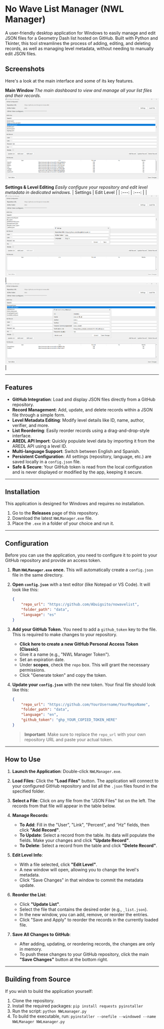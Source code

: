 # No Wave List Manager (NWL Manager)

A user-friendly desktop application for Windows to easily manage and edit JSON files for a Geometry Dash list hosted on GitHub. Built with Python and Tkinter, this tool streamlines the process of adding, editing, and deleting records, as well as managing level metadata, without needing to manually edit JSON files.

## Screenshots

Here's a look at the main interface and some of its key features.

**Main Window**
*The main dashboard to view and manage all your list files and their records.*
![Main Window](docs/images/main_window.png)

**Settings & Level Editing**
*Easily configure your repository and edit level metadata in dedicated windows.*
| Settings | Edit Level |
| :---: | :---: |
| ![Settings Window](docs/images/settings_window.png) | ![Edit Level Window](docs/images/edit_level_window.png) |

---

## Features

- **GitHub Integration**: Load and display JSON files directly from a GitHub repository.
- **Record Management**: Add, update, and delete records within a JSON file through a simple form.
- **Level Metadata Editing**: Modify level details like ID, name, author, verifier, and more.
- **List Reordering**: Easily reorder records using a drag-and-drop-style interface.
- **AREDL API Import**: Quickly populate level data by importing it from the AREDL API using a level ID.
- **Multi-language Support**: Switch between English and Spanish.
- **Persistent Configuration**: All settings (repository, language, etc.) are saved locally in a `config.json` file.
- **Safe & Secure**: Your GitHub token is read from the local configuration and is never displayed or modified by the app, keeping it secure.

---

## Installation

This application is designed for Windows and requires no installation.

1.  Go to the **Releases** page of this repository.
2.  Download the latest `NWLManager.exe` file.
3.  Place the `.exe` in a folder of your choice and run it.

---

## Configuration

Before you can use the application, you need to configure it to point to your GitHub repository and provide an access token.

1.  **Run `NWLManager.exe` once.** This will automatically create a `config.json` file in the same directory.

2.  **Open `config.json`** with a text editor (like Notepad or VS Code). It will look like this:

    ```json
    {
        "repo_url": "https://github.com/Abuigsito/nowavelist",
        "folder_path": "data",
        "language": "es"
    }
    ```

3.  **Add your GitHub Token.** You need to add a `github_token` key to the file. This is required to make changes to your repository.

    -   **Click here to create a new GitHub Personal Access Token (Classic)**.
    -   Give it a name (e.g., "NWL Manager Token").
    -   Set an expiration date.
    -   Under **scopes**, check the `repo` box. This will grant the necessary permissions.
    -   Click "Generate token" and copy the token.

4.  **Update your `config.json`** with the new token. Your final file should look like this:

    ```json
    {
        "repo_url": "https://github.com/YourUsername/YourRepoName",
        "folder_path": "data",
        "language": "en",
        "github_token": "ghp_YOUR_COPIED_TOKEN_HERE"
    }
    ```

    > **Important**: Make sure to replace the `repo_url` with your own repository URL and paste your actual token.

---

## How to Use

1.  **Launch the Application**: Double-click `NWLManager.exe`.

2.  **Load Files**: Click the **"Load Files"** button. The application will connect to your configured GitHub repository and list all the `.json` files found in the specified folder.

3.  **Select a File**: Click on any file from the "JSON Files" list on the left. The records from that file will appear in the table below.

4.  **Manage Records**:
    -   **To Add**: Fill in the "User", "Link", "Percent", and "Hz" fields, then click **"Add Record"**.
    -   **To Update**: Select a record from the table. Its data will populate the fields. Make your changes and click **"Update Record"**.
    -   **To Delete**: Select a record from the table and click **"Delete Record"**.

5.  **Edit Level Info**:
    -   With a file selected, click **"Edit Level"**.
    -   A new window will open, allowing you to change the level's metadata.
    -   Click "Save Changes" in that window to commit the metadata update.

6.  **Reorder the List**:
    -   Click **"Update List"**.
    -   Select the file that contains the desired order (e.g., `_list.json`).
    -   In the new window, you can add, remove, or reorder the entries.
    -   Click "Save and Apply" to reorder the records in the currently loaded file.

7.  **Save All Changes to GitHub**:
    -   After adding, updating, or reordering records, the changes are only in memory.
    -   To push these changes to your GitHub repository, click the main **"Save Changes"** button at the bottom right.

---

## Building from Source

If you wish to build the application yourself:

1.  Clone the repository.
2.  Install the required packages: `pip install requests pyinstaller`
3.  Run the script: `python NWLmanager.py`
4.  To build the executable, run: `pyinstaller --onefile --windowed --name NWLManager NWLmanager.py`